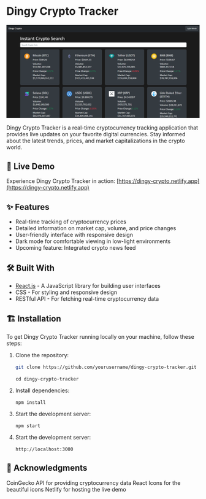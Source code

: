 # Dingy Crypto Tracker

![Dingy Crypto Tracker Logo](./public/crypto.png)

Dingy Crypto Tracker is a real-time cryptocurrency tracking application that provides live updates on your favorite digital currencies. Stay informed about the latest trends, prices, and market capitalizations in the crypto world.

## 🚀 Live Demo

Experience Dingy Crypto Tracker in action: [https://dingy-crypto.netlify.app](https://dingy-crypto.netlify.app)

## ✨ Features

- Real-time tracking of cryptocurrency prices
- Detailed information on market cap, volume, and price changes
- User-friendly interface with responsive design
- Dark mode for comfortable viewing in low-light environments
- Upcoming feature: Integrated crypto news feed

## 🛠️ Built With

- [React.js](https://reactjs.org/) - A JavaScript library for building user interfaces
- CSS - For styling and responsive design
- RESTful API - For fetching real-time cryptocurrency data

## 🏗️ Installation

To get Dingy Crypto Tracker running locally on your machine, follow these steps:

1. Clone the repository:
   ```bash
   git clone https://github.com/yourusername/dingy-crypto-tracker.git
   ```
   ```
   cd dingy-crypto-tracker
   ```
1. Install dependencies:
      ```
   npm install
   ```
1. Start the development server:  
      ```
   npm start
   ```
1. Start the development server:  
      ```
   http://localhost:3000
   ```   

## 🙏 Acknowledgments

CoinGecko API for providing cryptocurrency data
React Icons for the beautiful icons
Netlify for hosting the live demo   